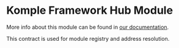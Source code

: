# Komple Framework Hub Module

More info about this module can be found in [our documentation](https://docs.komple.io/komple-framework/modules/Hub-Module).

This contract is used for module registry and address resolution.
